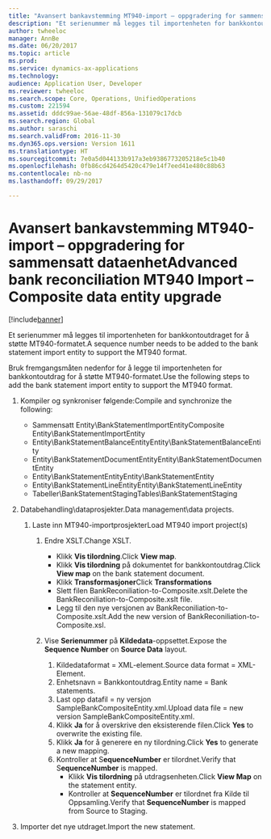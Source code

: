 ```yaml
---
title: "Avansert bankavstemming MT940-import – oppgradering for sammensatt dataenhet"
description: "Et serienummer må legges til importenheten for bankkontoutdraget for å støtte MT940-formatet."
author: twheeloc
manager: AnnBe
ms.date: 06/20/2017
ms.topic: article
ms.prod: 
ms.service: dynamics-ax-applications
ms.technology: 
audience: Application User, Developer
ms.reviewer: twheeloc
ms.search.scope: Core, Operations, UnifiedOperations
ms.custom: 221594
ms.assetid: dddc99ae-56ae-48df-856a-131079c17dcb
ms.search.region: Global
ms.author: saraschi
ms.search.validFrom: 2016-11-30
ms.dyn365.ops.version: Version 1611
ms.translationtype: HT
ms.sourcegitcommit: 7e0a5d044133b917a3eb9386773205218e5c1b40
ms.openlocfilehash: 0fb86cd4264d5420c479e14f7eed41e480c88b63
ms.contentlocale: nb-no
ms.lasthandoff: 09/29/2017

---
```


# <a name="advanced-bank-reconciliation-mt940-import--composite-data-entity-upgrade"></a><span data-ttu-id="8826b-103">Avansert bankavstemming MT940-import – oppgradering for sammensatt dataenhet</span><span class="sxs-lookup"><span data-stu-id="8826b-103">Advanced bank reconciliation MT940 Import – Composite data entity upgrade</span></span>

[!include[banner](../includes/banner.md)]


<span data-ttu-id="8826b-104">Et serienummer må legges til importenheten for bankkontoutdraget for å støtte MT940-formatet.</span><span class="sxs-lookup"><span data-stu-id="8826b-104">A sequence number needs to be added to the bank statement import entity to support the MT940 format.</span></span> 

<span data-ttu-id="8826b-105">Bruk fremgangsmåten nedenfor for å legge til importenheten for bankkontoutdrag for å støtte MT940-formatet.</span><span class="sxs-lookup"><span data-stu-id="8826b-105">Use the following steps to add the bank statement import entity to support the MT940 format.</span></span>

1.  <span data-ttu-id="8826b-106">Kompiler og synkroniser følgende:</span><span class="sxs-lookup"><span data-stu-id="8826b-106">Compile and synchronize the following:</span></span>
    -   <span data-ttu-id="8826b-107">Sammensatt Entity\\BankStatementImportEntity</span><span class="sxs-lookup"><span data-stu-id="8826b-107">Composite Entity\\BankStatementImportEntity</span></span>
    -   <span data-ttu-id="8826b-108">Entity\\BankStatementBalanceEntity</span><span class="sxs-lookup"><span data-stu-id="8826b-108">Entity\\BankStatementBalanceEntity</span></span>
    -   <span data-ttu-id="8826b-109">Entity\\BankStatementDocumentEntity</span><span class="sxs-lookup"><span data-stu-id="8826b-109">Entity\\BankStatementDocumentEntity</span></span>
    -   <span data-ttu-id="8826b-110">Entity\\BankStatementEntity</span><span class="sxs-lookup"><span data-stu-id="8826b-110">Entity\\BankStatementEntity</span></span>
    -   <span data-ttu-id="8826b-111">Entity\\BankStatementLineEntity</span><span class="sxs-lookup"><span data-stu-id="8826b-111">Entity\\BankStatementLineEntity</span></span>
    -   <span data-ttu-id="8826b-112">Tabeller\\BankStatementStaging</span><span class="sxs-lookup"><span data-stu-id="8826b-112">Tables\\BankStatementStaging</span></span>

2.  <span data-ttu-id="8826b-113">Databehandling\\dataprosjekter.</span><span class="sxs-lookup"><span data-stu-id="8826b-113">Data management\\data projects.</span></span>
    1.  <span data-ttu-id="8826b-114">Laste inn MT940-importprosjekter</span><span class="sxs-lookup"><span data-stu-id="8826b-114">Load MT940 import project(s)</span></span>
        1.  <span data-ttu-id="8826b-115">Endre XSLT.</span><span class="sxs-lookup"><span data-stu-id="8826b-115">Change XSLT.</span></span>
            -   <span data-ttu-id="8826b-116">Klikk **Vis tilordning**.</span><span class="sxs-lookup"><span data-stu-id="8826b-116">Click **View map**.</span></span>
            -   <span data-ttu-id="8826b-117">Klikk **Vis tilordning** på dokumentet for bankkontoutdrag.</span><span class="sxs-lookup"><span data-stu-id="8826b-117">Click **View map** on the bank statement document.</span></span>
            -   <span data-ttu-id="8826b-118">Klikk **Transformasjoner**</span><span class="sxs-lookup"><span data-stu-id="8826b-118">Click **Transformations**</span></span>
            -   <span data-ttu-id="8826b-119">Slett filen BankReconiliation-to-Composite.xslt.</span><span class="sxs-lookup"><span data-stu-id="8826b-119">Delete the BankReconiliation-to-Composite.xslt file.</span></span>
            -   <span data-ttu-id="8826b-120">Legg til den nye versjonen av BankReconiliation-to-Composite.xslt.</span><span class="sxs-lookup"><span data-stu-id="8826b-120">Add the new version of BankReconiliation-to-Composite.xsl.</span></span>

        2.  <span data-ttu-id="8826b-121">Vise **Serienummer** på **Kildedata**-oppsettet.</span><span class="sxs-lookup"><span data-stu-id="8826b-121">Expose the **Sequence Number** on **Source Data** layout.</span></span>
            1.  <span data-ttu-id="8826b-122">Kildedataformat = XML-element.</span><span class="sxs-lookup"><span data-stu-id="8826b-122">Source data format = XML-Element.</span></span>
            2.  <span data-ttu-id="8826b-123">Enhetsnavn = Bankkontoutdrag.</span><span class="sxs-lookup"><span data-stu-id="8826b-123">Entity name = Bank statements.</span></span>
            3.  <span data-ttu-id="8826b-124">Last opp datafil = ny versjon SampleBankCompositeEntity.xml.</span><span class="sxs-lookup"><span data-stu-id="8826b-124">Upload data file = new version SampleBankCompositeEntity.xml.</span></span>
            4.  <span data-ttu-id="8826b-125">Klikk **Ja** for å overskrive den eksisterende filen.</span><span class="sxs-lookup"><span data-stu-id="8826b-125">Click **Yes** to overwrite the existing file.</span></span>
            5.  <span data-ttu-id="8826b-126">Klikk **Ja** for å generere en ny tilordning.</span><span class="sxs-lookup"><span data-stu-id="8826b-126">Click **Yes** to generate a new mapping.</span></span>
            6.  <span data-ttu-id="8826b-127">Kontroller at S**equenceNumber** er tilordnet.</span><span class="sxs-lookup"><span data-stu-id="8826b-127">Verify that S**equenceNumber** is mapped.</span></span>
                -   <span data-ttu-id="8826b-128">Klikk **Vis tilordning** på utdragsenheten.</span><span class="sxs-lookup"><span data-stu-id="8826b-128">Click **View Map** on the statement entity.</span></span>
                -   <span data-ttu-id="8826b-129">Kontroller at **SequenceNumber** er tilordnet fra Kilde til Oppsamling.</span><span class="sxs-lookup"><span data-stu-id="8826b-129">Verify that **SequenceNumber** is mapped from Source to Staging.</span></span>

3.  <span data-ttu-id="8826b-130">Importer det nye utdraget.</span><span class="sxs-lookup"><span data-stu-id="8826b-130">Import the new statement.</span></span>





